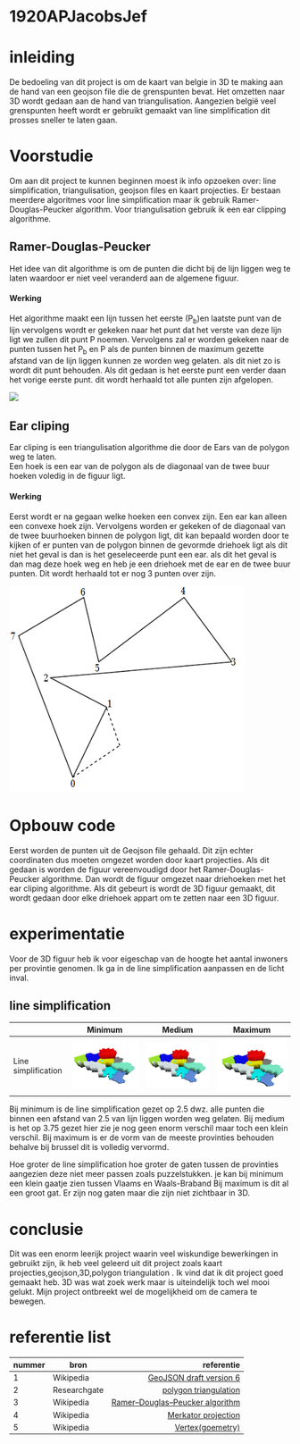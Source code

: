 # 1920APJacobsJef
# inleiding
De bedoeling van dit project is om de kaart van belgie in 3D te making aan de hand van een geojson file die de grenspunten bevat. Het omzetten naar 3D wordt gedaan aan de hand van triangulisation.
Aangezien belgië veel grenspunten heeft wordt er gebruikt gemaakt van line simplification dit prosses sneller te laten gaan.

# Voorstudie
Om aan dit project te kunnen beginnen moest ik info opzoeken over: line simplification, triangulisation, geojson files en kaart projecties. 
Er bestaan meerdere algoritmes voor line simplification maar ik gebruik Ramer-Douglas-Peucker algorithm. Voor triangulisation gebruik ik een ear clipping algorithme.
## Ramer-Douglas-Peucker
Het idee van dit algorithme is om de punten die dicht bij de lijn liggen weg te laten waardoor er niet veel veranderd aan de algemene figuur.

#### Werking

Het algorithme maakt een lijn tussen het eerste (P<sub>b</sub>)en laatste punt van de lijn vervolgens wordt er gekeken naar het punt dat het verste van deze lijn ligt we zullen dit punt P noemen. 
Vervolgens zal er worden gekeken naar de punten tussen het P<sub>b</sub> en P als de punten binnen de maximum gezette afstand van de lijn liggen kunnen ze worden weg gelaten.
als dit niet zo is wordt dit punt behouden. Als dit gedaan is het eerste punt een verder daan het vorige eerste punt. dit wordt herhaald tot alle punten zijn afgelopen.

![](https://upload.wikimedia.org/wikipedia/commons/3/30/Douglas-Peucker_animated.gif)
## Ear cliping
Ear cliping is een triangulisation algorithme die door de Ears van de polygon weg te laten.  <br>
Een hoek is een ear van de polygon als de diagonaal van de twee buur hoeken voledig in de figuur ligt.
#### Werking

Eerst wordt er na gegaan welke hoeken een convex zijn. Een ear kan alleen een convexe hoek zijn. Vervolgens worden er gekeken of de diagonaal van de twee buurhoeken
binnen de polygon ligt, dit kan bepaald worden door te kijken of er punten van de polygon binnen de gevormde driehoek ligt als dit niet het geval is dan is het geseleceerde punt een ear. 
als dit het geval is dan mag deze hoek weg en heb je een driehoek met de ear en de twee buur punten.  Dit wordt herhaald tot er nog 3 punten over zijn.

![](Pictures/polygon.png)

# Opbouw code

Eerst worden de punten uit de Geojson file gehaald. Dit zijn echter coordinaten dus moeten omgezet worden door kaart projecties. Als dit gedaan is worden de figuur vereenvoudigd door het
Ramer-Douglas-Peucker algorithme. Dan wordt de figuur omgezet naar driehoeken met het ear cliping algorithme. Als dit gebeurt is wordt de 3D figuur gemaakt, dit wordt gedaan door elke driehoek appart om te zetten naar een 3D figuur. 

# experimentatie

Voor de 3D figuur heb ik voor eigeschap van de hoogte het aantal inwoners per provintie genomen.
Ik ga in de line simplification aanpassen en de licht inval. 

## line simplification
|                           |   Minimum         |        Medium            |        Maximum    |
|---------------------------|-------------------|--------------------------|--------------------|
|Line simplification        |  ![](Pictures/LineSimp2.5.png) | ![](Pictures/LineSimphelft.png) | ![](Pictures/LineSimpfull.png) |

Bij minimum is de line simplification gezet op 2.5 dwz. alle punten die binnen een afstand van 2.5 van lijn liggen worden weg gelaten.
Bij medium is het op 3.75 gezet hier zie je nog geen enorm verschil maar toch een klein verschil. 
Bij maximum is er de vorm van de meeste provinties behouden behalve bij brussel dit is volledig vervormd.

Hoe groter de line simplification hoe groter de gaten tussen de provinties aangezien deze niet meer passen zoals puzzelstukken. je kan bij minimum een klein gaatje zien tussen Vlaams en Waals-Braband
Bij maximum is dit al een groot gat. Er zijn nog gaten maar die zijn niet zichtbaar in 3D.

# conclusie
 Dit was een enorm leerijk project waarin veel wiskundige bewerkingen in gebruikt zijn, ik heb veel geleerd uit dit project zoals kaart projecties,geojson,3D,polygon triangulation .
 Ik vind dat ik dit project goed gemaakt heb. 3D was wat zoek werk maar is uiteindelijk toch wel mooi gelukt. Mijn project ontbreekt wel de mogelijkheid om de camera te bewegen. 
 

# referentie list
 | nummer          |  bron        | referentie|
|-----------|------------------------|------------:|
| 1 | Wikipedia | [GeoJSON draft version 6](http://wiki.geojson.org/GeoJSON_draft_version_6)   | 
| 2 | Researchgate | [polygon triangulation](https://www.researchgate.net/publication/311245887_Accurate_simple_and_efficient_triangulation_of_a_polygon_by_ear_removal_with_lowest_memory_consumption) | 
| 3 | Wikipedia | [Ramer–Douglas–Peucker algorithm](https://en.wikipedia.org/wiki/Ramer%E2%80%93Douglas%E2%80%93Peucker_algorithm) |
| 4 | Wikipedia | [Merkator projection](https://en.wikipedia.org/wiki/Mercator_projection) |
| 5 | Wikipedia | [Vertex(goemetry)](https://en.wikipedia.org/wiki/Vertex_(geometry)) |
 
